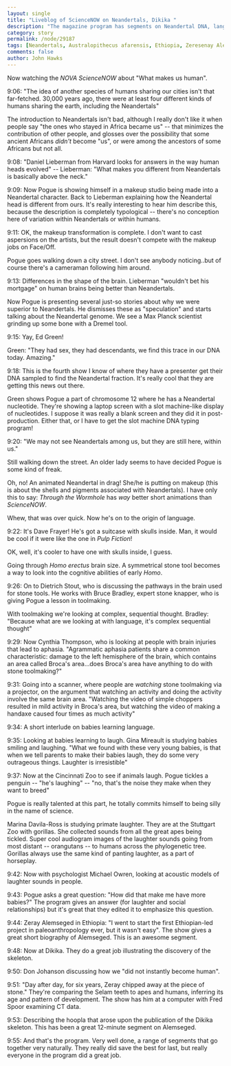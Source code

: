 ```yaml
---
layout: single 
title: "Liveblog of ScienceNOW on Neandertals, Dikika " 
description: "The magazine program has segments on Neandertal DNA, language evolution, and Zeray Alemseged" 
category: story
permalink: /node/29187
tags: [Neandertals, Australopithecus afarensis, Ethiopia, Zeresenay Alemseged, Neandertal DNA, tv, language evolution] 
comments: false 
author: John Hawks 
---
```


Now watching the <em>NOVA ScienceNOW</em> about "What makes us human". 



9:06: "The idea of another species of humans sharing our cities isn't that far-fetched. 30,000 years ago, there were at least four different kinds of humans sharing the earth, including the Neandertals"



The introduction to Neandertals isn't bad, although I really don't like it when people say "the ones who stayed in Africa became us" -- that minimizes the contribution of other people, and glosses over the possibility that some ancient Africans <em>didn't</em> become "us", or were among the ancestors of some Africans but not all. 



9:08: "Daniel Lieberman from Harvard looks for answers in the way human heads evolved" -- Lieberman: "What makes you different from Neandertals is basically above the neck."



9:09: Now Pogue is showing himself in a makeup studio being made into a Neandertal character. Back to Lieberman explaining how the Neandertal head is different from ours. It's really interesting to hear him describe this, because the description is completely typological -- there's no conception here of variation within Neandertals or within humans. 



9:11: OK, the makeup transformation is complete. I don't want to cast aspersions on the artists, but the result doesn't compete with the makeup jobs on Face/Off.



Pogue goes walking down a city street. I don't see anybody noticing..but of course there's a cameraman following him around.



9:13: Differences in the shape of the brain. Lieberman "wouldn't bet his mortgage" on human brains being better than Neandertals. 



Now Pogue is presenting several just-so stories about why we were superior to Neandertals. He dismisses these as "speculation" and starts talking about the Neandertal genome. We see a Max Planck scientist grinding up some bone with a Dremel tool.



9:15: Yay, Ed Green! 



Green: "They had sex, they had descendants, we find this trace in our DNA today. Amazing."



9:18: This is the fourth show I know of where they have a presenter get their DNA sampled to find the Neandertal fraction. It's really cool that they are getting this news out there.



Green shows Pogue a part of chromosome 12 where he has a Neandertal nucleotide. They're showing a laptop screen with a slot machine-like display of nucleotides. I suppose it was really a blank screen and they did it in post-production. Either that, or I have to get the slot machine DNA typing program!



9:20: "We may not see Neandertals among us, but they are still here, within us."



Still walking down the street. An older lady seems to have decided Pogue is some kind of freak. 



Oh, no! An animated Neandertal in drag! She/he is putting on makeup (this is about the shells and pigments associated with Neandertals). I have only this to say: <em>Through the Wormhole</em> has <em>way</em> better short animations than <em>ScienceNOW</em>. 



Whew, that was over quick. Now he's on to the origin of language. 



9:22: It's Dave Frayer! He's got a suitcase with skulls inside. Man, it would be cool if it were like the one in <em>Pulp Fiction</em>! 



OK, well, it's cooler to have one with skulls inside, I guess. 



Going through <em>Homo erectus</em> brain size. A symmetrical stone tool becomes a way to look into the cognitive abilities of early <em>Homo</em>. 



9:26: On to Dietrich Stout, who is discussing the pathways in the brain used for stone tools. He works with Bruce Bradley, expert stone knapper, who is giving Pogue a lesson in toolmaking. 



With toolmaking we're looking at complex, sequential thought. Bradley: "Because what are we looking at with language, it's complex sequential thought" 



9:29: Now Cynthia Thompson, who is looking at people with brain injuries that lead to aphasia. "Agrammatic aphasia patients share a common characteristic: damage to the left hemisphere of the brain, which contains an area called Broca's area...does Broca's area have anything to do with stone toolmaking?"



9:31: Going into a scanner, where people are <em>watching</em> stone toolmaking via a projector, on the argument that watching an activity and doing the activity involve the same brain area. "Watching the video of simple choppers resulted in mild activity in Broca's area, but watching the video of making a handaxe caused four times as much activity"



9:34: A short interlude on babies learning language. 



9:35: Looking at babies learning to laugh. Gina Mireault is studying babies smiling and laughing. "What we found with these very young babies, is that when we tell parents to make their babies laugh, they do some very outrageous things. Laughter is irresistible"



9:37: Now at the Cincinnati Zoo to see if animals laugh. Pogue tickles a penguin -- "he's laughing" -- "no, that's the noise they make when they want to breed"



Pogue is really talented at this part, he totally commits himself to being silly in the name of science. 



Marina Davila-Ross is studying primate laughter. They are at the Stuttgart Zoo with gorillas. She collected sounds from all the great apes being tickled. Super cool audiogram images of the laughter sounds going from most distant -- orangutans -- to humans across the phylogenetic tree. Gorillas always use the same kind of panting laughter, as a part of horseplay. 



9:42: Now with psychologist Michael Owren, looking at acoustic models of laughter sounds in people. 



9:43: Pogue asks a great question: "How did that make me have more babies?" The program gives an answer (for laughter and social relationships) but it's great that they edited it to emphasize this question. 



9:44: Zeray Alemseged in Ethiopia: "I went to start the first Ethiopian-led project in paleoanthropology ever, but it wasn't easy". The show gives a great short biography of Alemseged. This is an awesome segment. 



9:48: Now at Dikika. They do a great job illustrating the discovery of the skeleton. 



9:50: Don Johanson discussing how we "did not instantly become human". 



9:51: "Day after day, for six years, Zeray chipped away at the piece of stone." They're comparing the Selam teeth to apes and humans, inferring its age and pattern of development. The show has him at a computer with Fred Spoor examining CT data. 



9:53: Describing the hoopla that arose upon the publication of the Dikika skeleton. This has been a great 12-minute segment on Alemseged. 



9:55: And that's the program. Very well done, a range of segments that go together very naturally. They really did save the best for last, but really everyone in the program did a great job. 











